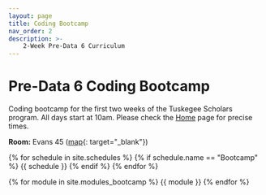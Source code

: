 ```yaml
---
layout: page
title: Coding Bootcamp
nav_order: 2
description: >-
    2-Week Pre-Data 6 Curriculum
---
```


# Pre-Data 6 Coding Bootcamp

Coding bootcamp for the first two weeks of the Tuskegee Scholars program.
All days start at 10am. Please check the [Home](../) page for precise times.

**Room:** Evans 45 ([map](https://goo.gl/maps/hNHgeyuVVt3Y5k6S6){: target="_blank"})

{% for schedule in site.schedules %}
    {% if schedule.name == "Bootcamp" %}
        {{ schedule }}
    {% endif %}
{% endfor %}

{% for module in site.modules_bootcamp %}
{{ module }}
{% endfor %}
